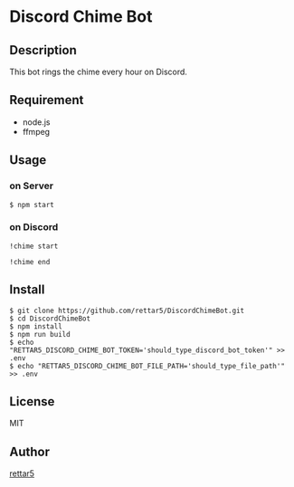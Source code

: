 # Discord Chime Bot

## Description

This bot rings the chime every hour on Discord.

## Requirement

- node.js
- ffmpeg

## Usage

### on Server

```
$ npm start
```

### on Discord

```
!chime start
```

```
!chime end
```

## Install

```
$ git clone https://github.com/rettar5/DiscordChimeBot.git
$ cd DiscordChimeBot
$ npm install
$ npm run build
$ echo "RETTAR5_DISCORD_CHIME_BOT_TOKEN='should_type_discord_bot_token'" >> .env
$ echo "RETTAR5_DISCORD_CHIME_BOT_FILE_PATH='should_type_file_path'" >> .env
```

## License

MIT

## Author

[rettar5](https://github.com/rettar5)

